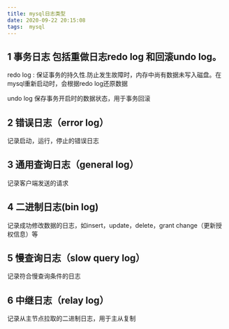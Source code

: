 ```yaml
---
title: mysql日志类型
date: 2020-09-22 20:15:08
tags:  mysql
---
```



## 1 事务日志 包括重做日志redo log 和回滚undo log。
redo log : 保证事务的持久性.防止发生故障时，内存中尚有数据未写入磁盘。在mysql重新启动时，会根据redo log还原数据

undo log 保存事务开启时的数据状态，用于事务回滚
## 2 错误日志（error log）
记录启动，运行，停止的错误日志
## 3 通用查询日志（general log）
<!--more-->
记录客户端发送的请求
## 4 二进制日志(bin log)
记录成功修改数据的日志，如insert，update，delete，grant change（更新授权信息）等
## 5 慢查询日志（slow query log）
记录符合慢查询条件的日志
## 6 中继日志（relay log）
记录从主节点拉取的二进制日志，用于主从复制
